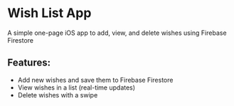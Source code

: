 # Wish List App

A simple one-page iOS app to add, view, and delete wishes using Firebase Firestore

## Features:
- Add new wishes and save them to Firebase Firestore
- View wishes in a list (real-time updates)
- Delete wishes with a swipe 
